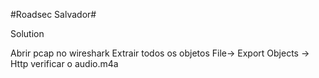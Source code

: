 #Roadsec Salvador#


Solution

Abrir pcap no wireshark
Extrair todos os objetos
File-> Export Objects -> Http
verificar o audio.m4a
